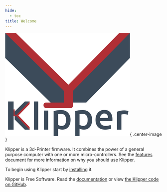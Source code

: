 ```yaml
---
hide:
  - toc
title: Welcome
---
```


![](img/klipper-logo.png){ .center-image }

Klipper is a 3d-Printer firmware. It combines the power of a general
purpose computer with one or more micro-controllers. See the
[features](Features.md) document for more information on why you
should use Klipper.

To begin using Klipper start by [installing](Installation.md) it.

Klipper is Free Software. Read the [documentation](Overview.md) or
view [the Klipper code on GitHub](https://github.com/KevinOConnor/klipper).
